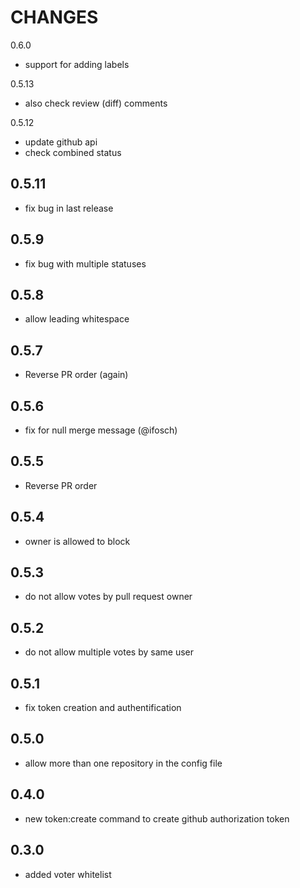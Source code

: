 CHANGES
=======
0.6.0
* support for adding labels

0.5.13
* also check review (diff) comments

0.5.12
* update github api
* check combined status

0.5.11
------ 
* fix bug in last release

0.5.9
-----
* fix bug with multiple statuses

0.5.8
-----
* allow leading whitespace

0.5.7
-----
* Reverse PR order (again)

0.5.6
-----
* fix for null merge message (@ifosch)

0.5.5
-----
* Reverse PR order

0.5.4
-----
* owner is allowed to block

0.5.3
-----
* do not allow votes by pull request owner

0.5.2
-----
* do not allow multiple votes by same user

0.5.1
-----
* fix token creation and authentification

0.5.0
-----
* allow more than one repository in the config file

0.4.0
-----
* new token:create command to create github authorization token

0.3.0
-----
* added voter whitelist
